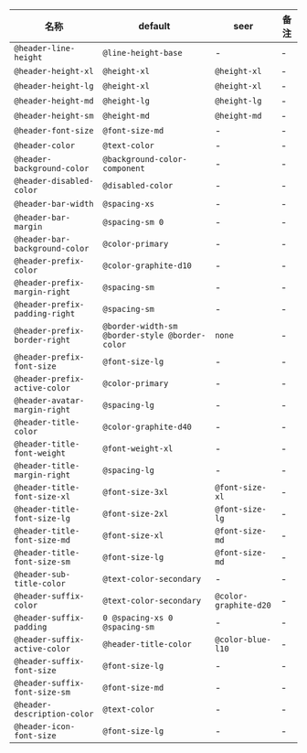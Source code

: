 | 名称 | default | seer | 备注 |
| --- | --- | --- | --- |
| `@header-line-height` | `@line-height-base` | - | - |
| `@header-height-xl` | `@height-xl` | `@height-xl` | - |
| `@header-height-lg` | `@height-xl` | `@height-xl` | - |
| `@header-height-md` | `@height-lg` | `@height-lg` | - |
| `@header-height-sm` | `@height-md` | `@height-md` | - |
| `@header-font-size` | `@font-size-md` | - | - |
| `@header-color` | `@text-color` | - | - |
| `@header-background-color` | `@background-color-component` | - | - |
| `@header-disabled-color` | `@disabled-color` | - | - |
| `@header-bar-width` | `@spacing-xs` | - | - |
| `@header-bar-margin` | `@spacing-sm 0` | - | - |
| `@header-bar-background-color` | `@color-primary` | - | - |
| `@header-prefix-color` | `@color-graphite-d10` | - | - |
| `@header-prefix-margin-right` | `@spacing-sm` | - | - |
| `@header-prefix-padding-right` | `@spacing-sm` | - | - |
| `@header-prefix-border-right` | `@border-width-sm @border-style @border-color` | `none` | - |
| `@header-prefix-font-size` | `@font-size-lg` | - | - |
| `@header-prefix-active-color` | `@color-primary` | - | - |
| `@header-avatar-margin-right` | `@spacing-lg` | - | - |
| `@header-title-color` | `@color-graphite-d40` | - | - |
| `@header-title-font-weight` | `@font-weight-xl` | - | - |
| `@header-title-margin-right` | `@spacing-lg` | - | - |
| `@header-title-font-size-xl` | `@font-size-3xl` | `@font-size-xl` | - |
| `@header-title-font-size-lg` | `@font-size-2xl` | `@font-size-lg` | - |
| `@header-title-font-size-md` | `@font-size-xl` | `@font-size-md` | - |
| `@header-title-font-size-sm` | `@font-size-lg` | `@font-size-md` | - |
| `@header-sub-title-color` | `@text-color-secondary` | - | - |
| `@header-suffix-color` | `@text-color-secondary` | `@color-graphite-d20` | - |
| `@header-suffix-padding` | `0 @spacing-xs 0 @spacing-sm` | - | - |
| `@header-suffix-active-color` | `@header-title-color` | `@color-blue-l10` | - |
| `@header-suffix-font-size` | `@font-size-lg` | - | - |
| `@header-suffix-font-size-sm` | `@font-size-md` | - | - |
| `@header-description-color` | `@text-color` | - | - |
| `@header-icon-font-size` | `@font-size-lg` | - | - |
